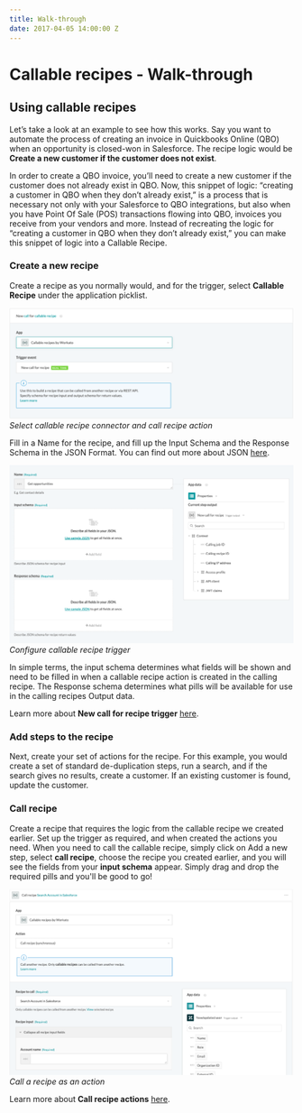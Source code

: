 ```yaml
---
title: Walk-through
date: 2017-04-05 14:00:00 Z
---
```

# Callable recipes - Walk-through

## Using callable recipes

Let’s take a look at an example to see how this works. Say you want to automate the process of creating an invoice in Quickbooks Online (QBO) when an opportunity is closed-won in Salesforce. The recipe logic would be **Create a new customer if the customer does not exist**.

In order to create a QBO invoice, you’ll need to create a new customer if the customer does not already exist in QBO. Now, this snippet of logic: “creating a customer in QBO when they don’t already exist,” is a process that is necessary not only with your Salesforce to QBO integrations, but also when you have Point Of Sale (POS) transactions flowing into QBO, invoices you receive from your vendors and more. Instead of recreating the logic for “creating a customer in QBO when they don’t already exist,” you can make this snippet of logic into a Callable Recipe.

### Create a new recipe

Create a recipe as you normally would, and for the trigger, select **Callable Recipe** under the application picklist.

![Select callable recipe trigger](/assets/images/features/callable-recipes/callable-recipe-trigger.png)
*Select callable recipe connector and call recipe action*

Fill in a Name for the recipe, and fill up the Input Schema and the Response Schema in the JSON Format. You can find out more about JSON [here](https://support.workato.com/support/solutions/articles/1000234879-schema-definition).

![Callable recipe trigger input](/assets/images/features/callable-recipes/callable-recipe-trigger-inputs.png)
*Configure callable recipe trigger*

In simple terms, the input schema determines what fields will be shown and need to be filled in when a callable recipe action is created in the calling recipe. The Response schema determines what pills will be available for use in the calling recipes Output data.

Learn more about **New call for recipe trigger** [here](/callable-recipes/new-call-trigger.md).

### Add steps to the recipe

Next, create your set of actions for the recipe. For this example, you would create a set of standard de-duplication steps, run a search, and if the search gives no results, create a customer. If an existing customer is found, update the customer.

### Call recipe

Create a recipe that requires the logic from the callable recipe we created earlier. Set up the trigger as required, and when created the actions you need. When you need to call the callable recipe, simply click on Add a new step, select **call recipe**, choose the recipe you created earlier, and you will see the fields from your **input schema** appear. Simply drag and drop the required pills and you'll be good to go!

![Callable recipe action](/assets/images/features/callable-recipes/callable-recipe-action.png)
*Call a recipe as an action*

Learn more about **Call recipe actions** [here](/callable-recipes/call-recipe-trigger.md).
